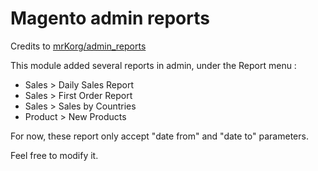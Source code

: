 # Magento admin reports

 Credits to [mrKorg/admin_reports][1]

 This module added several reports in admin, under the Report menu :
 - Sales > Daily Sales Report
 - Sales > First Order Report
 - Sales > Sales by Countries
 - Product > New Products
 
 For now, these report only accept "date from" and "date to" parameters.
 
 Feel free to modify it.
 
 ####

  [1]: https://github.com/mrKorg/admin_reports
  
